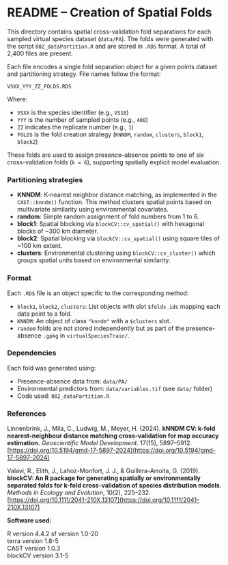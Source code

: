 # README – Creation of Spatial Folds

This directory contains spatial cross-validation fold separations for each sampled virtual species dataset (`data/PA`). The folds were generated with the script `002_dataPartition.R` and are stored in `.RDS` format. A total of 2,400 files are present.

Each file encodes a single fold separation object for a given points dataset and partitioning strategy. File names follow the format:

```
VSXX_YYY_ZZ_FOLDS.RDS
```

Where:

* `VSXX` is the species identifier (e.g., `VS10`)
* `YYY` is the number of sampled points (e.g., `400`)
* `ZZ` indicates the replicate number (e.g., `1`)
* `FOLDS` is the fold creation strategy (`KNNDM`, `random`, `clusters`, `block1`, `block2`)

These folds are used to assign presence–absence points to one of six cross-validation folds (`k = 6`), supporting spatially explicit model evaluation.

### Partitioning strategies

* **KNNDM**: K-nearest neighbor distance matching, as implemented in the `CAST::knndm()` function. This method clusters spatial points based on multivariate similarity using environmental covariates.
* **random**: Simple random assignment of fold numbers from 1 to 6.
* **block1**: Spatial blocking via `blockCV::cv_spatial()` with hexagonal blocks of \~300 km diameter.
* **block2**: Spatial blocking via `blockCV::cv_spatial()` using square tiles of \~100 km extent.
* **clusters**: Environmental clustering using `blockCV::cv_cluster()` which groups spatial units based on environmental similarity.

### Format

Each `.RDS` file is an object specific to the corresponding method:

* `block1`, `block2`, `clusters`: List objects with slot `$folds_ids` mapping each data point to a fold.
* `KNNDM`: An object of class `"knndm"` with a `$clusters` slot.
* `random` folds are not stored independently but as part of the presence-absence `.gpkg` in `virtualSpeciesTrain/`.

### **Dependencies**

Each fold was generated using:

* Presence-absence data from: `data/PA/`
* Environmental predictors from: `data/variables.tif` (see `data/` folder)
* Code used: `002_dataPartition.R`

### References

Linnenbrink, J., Mila, C., Ludwig, M., Meyer, H. (2024). **kNNDM CV: k-fold nearest-neighbour distance matching cross-validation for map accuracy estimation.** *Geoscientific Model Development*. 17(15), 5897–5912. [https://doi.org/10.5194/gmd-17-5897-2024](https://doi.org/10.5194/gmd-17-5897-2024)

Valavi, R., Elith, J., Lahoz-Monfort, J. J., & Guillera-Arroita, G. (2019). **blockCV: An R package for generating spatially or environmentally separated folds for k-fold cross-validation of species distribution models**. *Methods in Ecology and Evolution*, 10(2), 225–232. [https://doi.org/10.1111/2041-210X.13107](https://doi.org/10.1111/2041-210X.13107)


**Software used:**

R version 4.4.2
sf version 1.0-20     
terra version 1.8-5   
CAST version 1.0.3    
blockCV version 3.1-5

